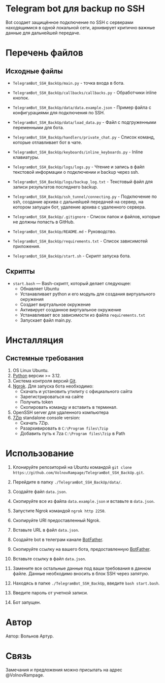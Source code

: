 # Telegram bot для backup по SSH

Bot создает защищённое подключение по SSH с серверами находящимися в одной локальной сети, архивирует критично важные данные для дальнейшей передаче.

# Перечень файлов

## Исходные файлы

- `TelegramBot_SSH_BackUp/main.py` - точка входа в бота.

- `TelegramBot_SSH_BackUp/callbacks/callbacks.py` - Обработчики inline кнопок.

- `TelegramBot_SSH_BackUp/data/data.example.json` - Пример файла с конфигурациями для подключения по SSH.

- `TelegramBot_SSH_BackUp/data/load_data.py` - Файл с подгруженными переменными для бота.

- `TelegramBot_SSH_BackUp/handlers/private_chat.py` - Список команд, которые отлавливает бот в чате.

- `TelegramBot_SSH_BackUp/keyboards/inline_keyboards.py` - Inline клавиатуры.

- `TelegramBot_SSH_BackUp/logs/logs.py` - Чтение и запись в файл текстовой информации о подключении и backup через ssh.

- `TelegramBot_SSH_BackUp/logs/backup_log.txt` - Текстовый файл для записи результатов последнего backup.

- `TelegramBot_SSH_BackUp/ssh_tunnel/connecting.py` - Подключение по ssh, создание архива с дальнейшей передачей на сервер, на котором запущен бот, удаление архива с удаленного сервера.

- `TelegramBot_SSH_BackUp/.gitignore` - Список папок и файлов, которые не должны попасть в GitHub.

- `TelegramBot_SSH_BackUp/README.md` - Руководство.

- `TelegramBot_SSH_BackUp/requirements.txt` - Список зависимотей приложения.

- `TelegramBot_SSH_BackUp/start.sh` - Скрипт запуска бота.

## Скрипты

- `start.bash` — Bash-скрипт, который делает следующее:
    - Обнавляет Ubuntu
    - Устанавливает python и его модуль для создания виртуального окружения
    - Создает виртуальное окружение
    - Активирует созданное виртуальное окружение
    - Устанавливает все зависимости из файла `requirements.txt`
    - Запускает файл main.py.

# Инсталляция

## Системные требования

1. OS Linux Ubuntu.
2. [Python](https://www.python.org/downloads/release/python-3123/) версии >= 3.12.
3. Система контроля версий [Git](https://git-scm.com/).
4. [Ngrok](https://ngrok.com/download/). Для запуска бота необходимо:
    - Скачать и установить утилиту с официального сайта
    - Зарегистрироваться на сайте
    - Получить token
    - Скопировать команду и вставить в терминал.
5. OpenSSH server для удаленного компьютера
7. [7Zip](https://www.7-zip.org/download.html) standalone console version:
    - Скачать 7Zip.
    - Разархивировать в `C:\Program files\7zip`
    - Добавить путь к 7za `C:\Program files\7zip` в Path


# Использование

1. Клонируйте репозиторий на Ubuntu командой `git clone https://github.com/VolnovRampage/TelegramBot_SSH_BackUp.git`.

2. Перейдите в папку `./TelegramBot_SSH_BackUp/data/`.

3. Создайте файл `data.json`.

4. Скопируйте все из файла `data.example.json` и вставьте в `data.json`.

5. Запустите Ngrok командой `ngrok http 2250`.

6. Скопируйте URI предоставленный Ngrok.

7. Вставьте URL в файл `data.json`.

8. Создайте bot в телеграм канале [BotFather](https://t.me/botfather/).

9. Скопируйте ссылку на вашего бота, предоставленную [BotFather](https://t.me/botfather/).

10. Вставьте ссылку в файл `data.json`.

11. Замените все остальные данные под ваши требования в данном файле. Данные необходимо вносить в блок SSH через запятую.

12. Находясь в папке `./TelegramBot_SSH_BackUp`, введите `bash start.bash`.

13. Введите пароль от учетной записи.

14. Бот запущен.

# Автор

Автор: Вольнов Артур.

# Связь

Замечания и предложения можно присылать на адрес @VolnovRampage.
